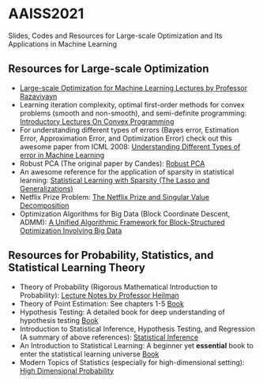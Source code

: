 # AAISS2021
Slides, Codes and Resources for Large-scale Optimization and Its Applications in Machine Learning

## Resources for Large-scale Optimization
* [Large-scale Optimization for Machine Learning Lectures by Professor Razaviyayn](https://sites.usc.edu/razaviyayn/teaching-ise-633/)
* Learning iteration complexity, optimal first-order methods for convex problems (smooth and non-smooth), and semi-definite programming:
[Introductory Lectures On Convex Programming](https://citeseerx.ist.psu.edu/viewdoc/download?doi=10.1.1.693.855&rep=rep1&type=pdf)
* For understanding different types of errors (Bayes error, Estimation Error, Approximation Error, and Optimization Error) check out this awesome paper from ICML 2008:
[Understanding Different Types of error in Machine Learning](http://icml2008.cs.helsinki.fi/papers/266.pdf)  
* Robust PCA (The original paper by Candes):
[Robust PCA](https://arxiv.org/abs/0912.3599)
* An awesome reference for the application of sparsity in statistical learning:
[Statistical Learning with Sparsity (The Lasso and Generalizations)](https://web.stanford.edu/~hastie/StatLearnSparsity_files/SLS.pdf)
* Netflix Prize Problem:
[The Netflix Prize and Singular Value Decomposition](https://pantelis.github.io/cs301/docs/common/lectures/recommenders/netflix)
* Optimization Algorithms for Big Data (Block Coordinate Descent, ADMM):
[A Unified Algorithmic Framework for Block-Structured Optimization Involving Big Data](https://arxiv.org/pdf/1511.02746.pdf)

## Resources for Probability, Statistics, and Statistical Learning Theory

* Theory of Probability (Rigorous Mathematical Introduction to Probability): [Lecture Notes by Professor Heilman]()
* Theory of Point Estimation: See chapters 1-5 [Book](https://www.dcpehvpm.org/E-Content/Stat/E%20L%20Lehaman.pdf)
* Hypothesis Testing: A detailed book for deep understanding of hypothesis testing [Book](https://sites.stat.washington.edu/jaw/COURSES/580s/582/HO/Lehmann_and_Romano-TestingStatisticalHypotheses.pdf)
* Introduction to Statistical Inference, Hypothesis Testing, and Regression (A summary of above references): [Statistical Inference](http://home.ustc.edu.cn/~zt001062/MaStmaterials/George%20Casella&Roger%20L.Berger--Statistical%20Inference.pdf) 
* An Introduction to Statistical Learning: A beginner yet **essential** book to enter the statistical learning universe [Book](https://www.statlearning.com/)
* Modern Topics of Statistics (especially for high-dimensional setting): [High Dimensional Probability](math.uci.edu/~rvershyn/papers/HDP-book/HDP-book.html#)
  
